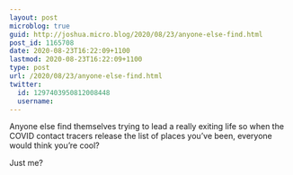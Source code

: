 ```yaml
---
layout: post
microblog: true
guid: http://joshua.micro.blog/2020/08/23/anyone-else-find.html
post_id: 1165708
date: 2020-08-23T16:22:09+1100
lastmod: 2020-08-23T16:22:09+1100
type: post
url: /2020/08/23/anyone-else-find.html
twitter:
  id: 1297403950812008448
  username: 
---
```

Anyone else find themselves trying to lead a really exiting life so when the COVID contact tracers release the list of places you’ve been, everyone would think you’re cool?

Just me?
